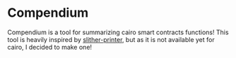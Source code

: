 # Compendium

Compendium is a tool for summarizing cairo smart contracts functions! This tool is heavily inspired by [slither-printer](https://github.com/crytic/slither/wiki/Printer-documentation), but as it is not available yet for cairo, I decided to make one!


